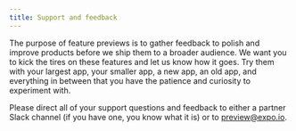 ```yaml
---
title: Support and feedback
---
```


The purpose of feature previews is to gather feedback to polish and improve products before we ship them to a broader audience. We want you to kick the tires on these features and let us know how it goes. Try them with your largest app, your smaller app, a new app, an old app, and everything in between that you have the patience and curiosity to experiment with.

Please direct all of your support questions and feedback to either a partner Slack channel (if you have one, you know what it is) or to [preview@expo.io](mailto:preview@expo.io).
